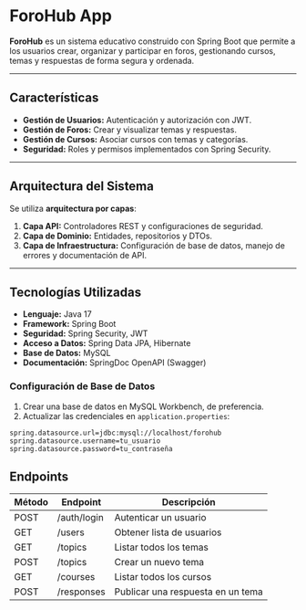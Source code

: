 # ForoHub App

**ForoHub** es un sistema educativo construido con Spring Boot que permite a los usuarios crear, organizar y participar en foros, gestionando cursos, temas y respuestas de forma segura y ordenada.

---

## Características

- **Gestión de Usuarios:** Autenticación y autorización con JWT.
- **Gestión de Foros:** Crear y visualizar temas y respuestas.
- **Gestión de Cursos:** Asociar cursos con temas y categorías.
- **Seguridad:** Roles y permisos implementados con Spring Security.

---

## Arquitectura del Sistema

Se utiliza **arquitectura por capas**:

1. **Capa API:** Controladores REST y configuraciones de seguridad.
2. **Capa de Dominio:** Entidades, repositorios y DTOs.
3. **Capa de Infraestructura:** Configuración de base de datos, manejo de errores y documentación de API.

---

## Tecnologías Utilizadas

- **Lenguaje:** Java 17
- **Framework:** Spring Boot
- **Seguridad:** Spring Security, JWT
- **Acceso a Datos:** Spring Data JPA, Hibernate
- **Base de Datos:** MySQL
- **Documentación:** SpringDoc OpenAPI (Swagger)

### Configuración de Base de Datos

1. Crear una base de datos en MySQL Workbench, de preferencia.
2. Actualizar las credenciales en `application.properties`:

```properties
spring.datasource.url=jdbc:mysql://localhost/forohub
spring.datasource.username=tu_usuario
spring.datasource.password=tu_contraseña

```
## Endpoints

| Método | Endpoint    | Descripción                       |
| ------ | ----------- | --------------------------------- |
| POST   | /auth/login | Autenticar un usuario             |
| GET    | /users      | Obtener lista de usuarios         |
| GET    | /topics     | Listar todos los temas            |
| POST   | /topics     | Crear un nuevo tema               |
| GET    | /courses    | Listar todos los cursos           |
| POST   | /responses  | Publicar una respuesta en un tema |



